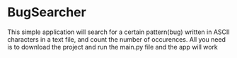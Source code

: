 # BugSearcher
This simple application will search for a certain pattern(bug) written in ASCII characters in a text file, and count the number of occurences. All you need is to download the project and run the main.py file and the app will work

